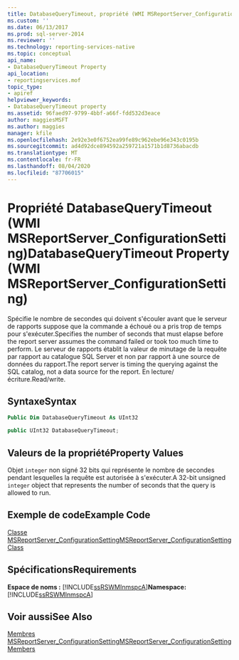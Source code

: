 ```yaml
---
title: DatabaseQueryTimeout, propriété (WMI MSReportServer_ConfigurationSetting) | Microsoft Docs
ms.custom: ''
ms.date: 06/13/2017
ms.prod: sql-server-2014
ms.reviewer: ''
ms.technology: reporting-services-native
ms.topic: conceptual
api_name:
- DatabaseQueryTimeout Property
api_location:
- reportingservices.mof
topic_type:
- apiref
helpviewer_keywords:
- DatabaseQueryTimeout property
ms.assetid: 96faed97-9799-4bbf-a66f-fdd532d3eace
author: maggiesMSFT
ms.author: maggies
manager: kfile
ms.openlocfilehash: 2e92e3e0f6752ea99fe89c962ebe96e343c0195b
ms.sourcegitcommit: ad4d92dce894592a259721a1571b1d8736abacdb
ms.translationtype: MT
ms.contentlocale: fr-FR
ms.lasthandoff: 08/04/2020
ms.locfileid: "87706015"
---
```

# <a name="databasequerytimeout-property-wmi-msreportserver_configurationsetting"></a><span data-ttu-id="69a26-102">Propriété DatabaseQueryTimeout (WMI MSReportServer_ConfigurationSetting)</span><span class="sxs-lookup"><span data-stu-id="69a26-102">DatabaseQueryTimeout Property (WMI MSReportServer_ConfigurationSetting)</span></span>
  <span data-ttu-id="69a26-103">Spécifie le nombre de secondes qui doivent s'écouler avant que le serveur de rapports suppose que la commande a échoué ou a pris trop de temps pour s'exécuter.</span><span class="sxs-lookup"><span data-stu-id="69a26-103">Specifies the number of seconds that must elapse before the report server assumes the command failed or took too much time to perform.</span></span> <span data-ttu-id="69a26-104">Le serveur de rapports établit la valeur de minutage de la requête par rapport au catalogue SQL Server et non par rapport à une source de données du rapport.</span><span class="sxs-lookup"><span data-stu-id="69a26-104">The report server is timing the querying against the SQL catalog, not a data source for the report.</span></span> <span data-ttu-id="69a26-105">En lecture/écriture.</span><span class="sxs-lookup"><span data-stu-id="69a26-105">Read/write.</span></span>  
  
## <a name="syntax"></a><span data-ttu-id="69a26-106">Syntaxe</span><span class="sxs-lookup"><span data-stu-id="69a26-106">Syntax</span></span>  
  
```vb  
Public Dim DatabaseQueryTimeout As UInt32  
```  
  
```csharp  
public UInt32 DatabaseQueryTimeout;  
```  
  
## <a name="property-values"></a><span data-ttu-id="69a26-107">Valeurs de la propriété</span><span class="sxs-lookup"><span data-stu-id="69a26-107">Property Values</span></span>  
 <span data-ttu-id="69a26-108">Objet `integer` non signé 32 bits qui représente le nombre de secondes pendant lesquelles la requête est autorisée à s'exécuter.</span><span class="sxs-lookup"><span data-stu-id="69a26-108">A 32-bit unsigned `integer` object that represents the number of seconds that the query is allowed to run.</span></span>  
  
## <a name="example-code"></a><span data-ttu-id="69a26-109">Exemple de code</span><span class="sxs-lookup"><span data-stu-id="69a26-109">Example Code</span></span>  
 [<span data-ttu-id="69a26-110">Classe MSReportServer_ConfigurationSetting</span><span class="sxs-lookup"><span data-stu-id="69a26-110">MSReportServer_ConfigurationSetting Class</span></span>](msreportserver-configurationsetting-class.md)  
  
## <a name="requirements"></a><span data-ttu-id="69a26-111">Spécifications</span><span class="sxs-lookup"><span data-stu-id="69a26-111">Requirements</span></span>  
 <span data-ttu-id="69a26-112">**Espace de noms :** [!INCLUDE[ssRSWMInmspcA](../../includes/ssrswminmspca-md.md)]</span><span class="sxs-lookup"><span data-stu-id="69a26-112">**Namespace:** [!INCLUDE[ssRSWMInmspcA](../../includes/ssrswminmspca-md.md)]</span></span>  
  
## <a name="see-also"></a><span data-ttu-id="69a26-113">Voir aussi</span><span class="sxs-lookup"><span data-stu-id="69a26-113">See Also</span></span>  
 [<span data-ttu-id="69a26-114">Membres MSReportServer_ConfigurationSetting</span><span class="sxs-lookup"><span data-stu-id="69a26-114">MSReportServer_ConfigurationSetting Members</span></span>](msreportserver-configurationsetting-members.md)  
  
  
